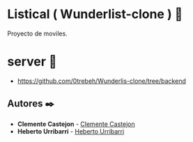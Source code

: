 # Listical ( Wunderlist-clone ) 📌
Proyecto de moviles.

# server 🚀
* https://github.com/0trebeh/Wunderlis-clone/tree/backend

## Autores ✒️

* **Clemente Castejon**  - [Clemente Castejon](https://github.com/ClementeAC)
* **Heberto Urribarri**  - [Heberto Urribarri](https://github.com/0trebeh)